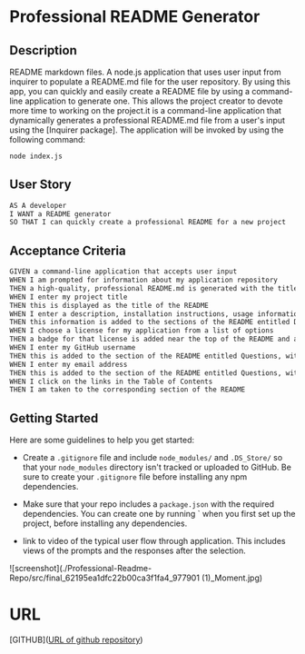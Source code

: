 #  Professional README Generator

## Description
README markdown files. A node.js application that uses user input from inquirer to populate a README.md file for the user repository. By using this app, you can quickly and easily create a README file by using a command-line application to generate one. This allows the project creator to devote more time to working on the project.it is a command-line application that dynamically generates a professional README.md file from a user's input using the [Inquirer package].
The application will be invoked by using the following command:

```bash
node index.js
```
##  User Story

```md
AS A developer
I WANT a README generator
SO THAT I can quickly create a professional README for a new project
```
## Acceptance Criteria

```md
GIVEN a command-line application that accepts user input
WHEN I am prompted for information about my application repository
THEN a high-quality, professional README.md is generated with the title of my project and sections entitled Description, Table of Contents, Installation, Usage, License, Contributing, Tests, and Questions
WHEN I enter my project title
THEN this is displayed as the title of the README
WHEN I enter a description, installation instructions, usage information, contribution guidelines, and test instructions
THEN this information is added to the sections of the README entitled Description, Installation, Usage, Contributing, and Tests
WHEN I choose a license for my application from a list of options
THEN a badge for that license is added near the top of the README and a notice is added to the section of the README entitled License that explains which license the application is covered under
WHEN I enter my GitHub username
THEN this is added to the section of the README entitled Questions, with a link to my GitHub profile
WHEN I enter my email address
THEN this is added to the section of the README entitled Questions, with instructions on how to reach me with additional questions
WHEN I click on the links in the Table of Contents
THEN I am taken to the corresponding section of the README
```

## Getting Started
Here are some guidelines to help you get started:

* Create a `.gitignore` file and include `node_modules/` and `.DS_Store/` so that your `node_modules` directory isn't tracked or uploaded to GitHub. Be sure to create your `.gitignore` file before installing any npm dependencies.

* Make sure that your repo includes a `package.json` with the required dependencies. You can create one by running `<pkg> when you first set up the project, before installing any dependencies.

* link to  video of the typical user flow through application. This includes views of the prompts and the responses after the selection.

![screenshot](./Professional-Readme-Repo/src/final_62195ea1dfc22b00ca3f1fa4_977901 (1)_Moment.jpg)

# URL
[GITHUB]([URL of github repository](https://github.com/PROGRAMER122223/Weather-Dashboard-repo.git))